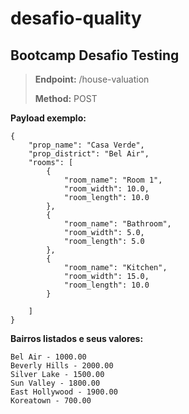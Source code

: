 # desafio-quality
## Bootcamp Desafio Testing

> **Endpoint:** /house-valuation <p>
> **Method:** POST

**Payload exemplo:**

```
{
    "prop_name": "Casa Verde",
    "prop_district": "Bel Air",
    "rooms": [
        {
            "room_name": "Room 1",
            "room_width": 10.0,
            "room_length": 10.0
        },
        {
            "room_name": "Bathroom",
            "room_width": 5.0,
            "room_length": 5.0
        },
        {
            "room_name": "Kitchen",
            "room_width": 15.0,
            "room_length": 10.0
        }

    ]
}
```

**Bairros listados e seus valores:**

```
Bel Air - 1000.00
Beverly Hills - 2000.00
Silver Lake - 1500.00
Sun Valley - 1800.00
East Hollywood - 1900.00
Koreatown - 700.00
```
